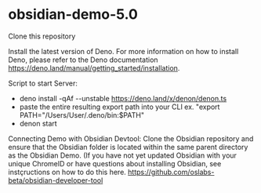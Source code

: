 # obsidian-demo-5.0

Clone this repository

Install the latest version of Deno. For more information on how to install Deno, please refer to the Deno documentation https://deno.land/manual/getting_started/installation.

Script to start Server:
* deno install -qAf --unstable https://deno.land/x/denon/denon.ts
* paste the entire resulting export path into your CLI ex. "export PATH="/Users/User/.deno/bin:$PATH"
* denon start


Connecting Demo with Obsidian Devtool:
Clone the Obsidian repository and ensure that the Obsidian folder is located within the same parent directory as the Obsidian Demo.
 (If you have not yet updated Obsidian with your unique ChromeID or have questions about installing Obsidian, see instçructions on how to do this here. https://github.com/oslabs-beta/obsidian-developer-tool 


